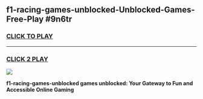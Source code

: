 
## f1-racing-games-unblocked-Unblocked-Games-Free-Play #9n6tr
<h3>
<a href="https://us.freeplayer.one?title=f1-racing-games-unblocked&ref=9M">CLICK TO PLAY</a></h3>
<hr>

<h3>
<a href="https://us.freeplayer.one?title=f1-racing-games-unblocked&ref=9M">CLICK 2 PLAY</a>
  
</h3>

<a href="https://us.freeplayer.one?title=f1-racing-games-unblocked&ref=9M"><img src="https://clearcache.store/games.png"></a>


**f1-racing-games-unblocked games unblocked: Your Gateway to Fun and Accessible Online Gaming**
